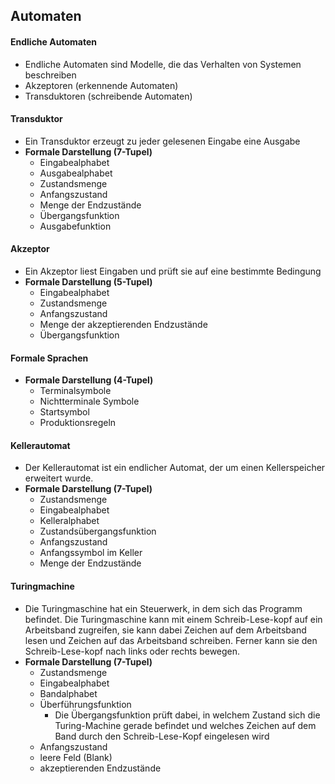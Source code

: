 ## Automaten

#### Endliche Automaten
* Endliche Automaten sind Modelle, die das Verhalten von Systemen beschreiben
* Akzeptoren (erkennende Automaten)
* Transduktoren (schreibende Automaten)

#### Transduktor
* Ein Transduktor erzeugt zu jeder gelesenen Eingabe eine Ausgabe
* **Formale Darstellung (7-Tupel)**
    * Eingabealphabet
    * Ausgabealphabet
    * Zustandsmenge
    * Anfangszustand
    * Menge der Endzustände
    * Übergangsfunktion
    * Ausgabefunktion

#### Akzeptor
* Ein Akzeptor liest Eingaben und prüft sie auf eine bestimmte Bedingung
* **Formale Darstellung (5-Tupel)**
    * Eingabealphabet
    * Zustandsmenge
    * Anfangszustand
    * Menge der akzeptierenden Endzustände
    * Übergangsfunktion

#### Formale Sprachen
* **Formale Darstellung (4-Tupel)**
    * Terminalsymbole
    * Nichtterminale Symbole
    * Startsymbol
    * Produktionsregeln

#### Kellerautomat
* Der Kellerautomat ist ein endlicher Automat, der um einen Kellerspeicher erweitert wurde.
* **Formale Darstellung (7-Tupel)**
    * Zustandsmenge
    * Eingabealphabet
    * Kelleralphabet
    * Zustandsübergangsfunktion
    * Anfangszustand
    * Anfangssymbol im Keller
    * Menge der Endzustände

#### Turingmachine
* Die Turing­maschine hat ein Steuerwerk, in dem sich das Programm befindet. Die Turing­maschine kann mit einem Schreib-Lese-kopf auf ein Arbeitsband zugreifen, sie kann dabei Zeichen auf dem Arbeitsband lesen und Zeichen auf das Arbeitsband schreiben. Ferner kann sie den Schreib-Lese-kopf nach links oder rechts bewegen.
* **Formale Darstellung (7-Tupel)**
    * Zustandsmenge
    * Eingabealphabet
    * Bandalphabet
    * Überführungsfunktion
        * Die Übergangsfunktion prüft dabei, in welchem Zustand sich die Turing-Machine gerade befindet und welches Zeichen auf dem Band durch den Schreib-Lese-Kopf eingelesen wird
    * Anfangszustand
    * leere Feld (Blank)
    * akzeptierenden Endzustände
